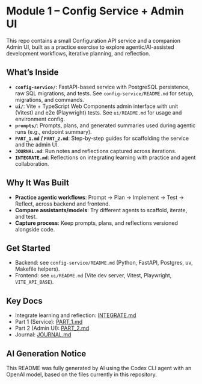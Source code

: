 # Module 1 – Config Service + Admin UI

This repo contains a small Configuration API service and a companion Admin UI, built as a practice exercise to explore agentic/AI-assisted development workflows, iterative planning, and reflection.

## What’s Inside
- **`config-service/`**: FastAPI-based service with PostgreSQL persistence, raw SQL migrations, and tests. See `config-service/README.md` for setup, migrations, and commands.
- **`ui/`**: Vite + TypeScript Web Components admin interface with unit (Vitest) and e2e (Playwright) tests. See `ui/README.md` for usage and environment config.
- **`prompts/`**: Prompts, plans, and generated summaries used during agentic runs (e.g., endpoint summary).
- **`PART_1.md` / `PART_2.md`**: Step-by-step guides for scaffolding the service and the admin UI.
- **`JOURNAL.md`**: Run notes and reflections captured across iterations.
- **`INTEGRATE.md`**: Reflections on integrating learning with practice and agent collaboration.

## Why It Was Built
- **Practice agentic workflows**: Prompt → Plan → Implement → Test → Reflect, across backend and frontend.
- **Compare assistants/models**: Try different agents to scaffold, iterate, and test.
- **Capture process**: Keep prompts, plans, and reflections versioned alongside code.

## Get Started
- Backend: see `config-service/README.md` (Python, FastAPI, Postgres, uv, Makefile helpers).
- Frontend: see `ui/README.md` (Vite dev server, Vitest, Playwright, `VITE_API_BASE`).

## Key Docs
- Integrate learning and reflection: [INTEGRATE.md](INTEGRATE.md)
- Part 1 (Service): [PART_1.md](PART_1.md)
- Part 2 (Admin UI): [PART_2.md](PART_2.md)
- Journal: [JOURNAL.md](JOURNAL.md)

## AI Generation Notice
This README was fully generated by AI using the Codex CLI agent with an OpenAI model, based on the files currently in this repository.

